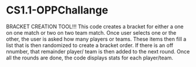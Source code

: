 # CS1.1-OPPChallange
BRACKET CREATION TOOL!!!
    This code creates a bracket for either a one on one match or
    two on two team match. Once user selects one or the other, the
    user is asked how many players or teams. These items then fill
    a list that is then randomized to create a bracket order.
    If there is an off nnumber, that remainder player/ team is then
    added to the next round. Once all the rounds are done, the code
    displays stats for each player/team.
